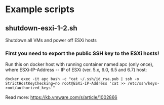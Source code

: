 # Example scripts
## shutdown-esxi-1-2.sh
Shutdown all VMs and power off ESXi hosts

### First you need to export the public SSH key to the ESXi hosts!
Run this on docker host with running container named apc (only once), where ESXi-IP-Address -- IP of ESXi (ver. 5.x, 6.0, 6.5 and 6.7) host:
```
docker exec -it apc bash -c "cat ~/.ssh/id_rsa.pub | ssh -o StrictHostKeyChecking=no root@ESXi-IP-Address 'cat >> /etc/ssh/keys-root/authorized_keys'"
```
Read more: <https://kb.vmware.com/s/article/1002866>
